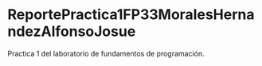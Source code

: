 # ReportePractica1FP33MoralesHernandezAlfonsoJosue
Practica 1 del laboratorio de fundamentos de programación.
